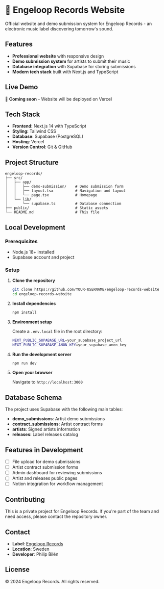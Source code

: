 # 🎵 Engeloop Records Website

Official website and demo submission system for Engeloop Records - an electronic music label discovering tomorrow's sound.

## Features

- **Professional website** with responsive design
- **Demo submission system** for artists to submit their music
- **Database integration** with Supabase for storing submissions
- **Modern tech stack** built with Next.js and TypeScript

## Live Demo

🚀 **Coming soon** - Website will be deployed on Vercel

## Tech Stack

- **Frontend**: Next.js 14 with TypeScript
- **Styling**: Tailwind CSS
- **Database**: Supabase (PostgreSQL)
- **Hosting**: Vercel
- **Version Control**: Git & GitHub

## Project Structure

```
engeloop-records/
├── src/
│   ├── app/
│   │   ├── demo-submission/    # Demo submission form
│   │   ├── layout.tsx          # Navigation and layout
│   │   └── page.tsx            # Homepage
│   └── lib/
│       └── supabase.ts         # Database connection
├── public/                     # Static assets
└── README.md                   # This file
```

## Local Development

### Prerequisites
- Node.js 18+ installed
- Supabase account and project

### Setup

1. **Clone the repository**
   ```bash
   git clone https://github.com/YOUR-USERNAME/engeloop-records-website.git
   cd engeloop-records-website
   ```

2. **Install dependencies**
   ```bash
   npm install
   ```

3. **Environment setup**
   
   Create a `.env.local` file in the root directory:
   ```bash
   NEXT_PUBLIC_SUPABASE_URL=your_supabase_project_url
   NEXT_PUBLIC_SUPABASE_ANON_KEY=your_supabase_anon_key
   ```

4. **Run the development server**
   ```bash
   npm run dev
   ```

5. **Open your browser**
   
   Navigate to `http://localhost:3000`

## Database Schema

The project uses Supabase with the following main tables:

- **demo_submissions**: Artist demo submissions
- **contract_submissions**: Artist contract forms  
- **artists**: Signed artists information
- **releases**: Label releases catalog

## Features in Development

- [ ] File upload for demo submissions
- [ ] Artist contract submission forms
- [ ] Admin dashboard for reviewing submissions
- [ ] Artist and releases public pages
- [ ] Notion integration for workflow management

## Contributing

This is a private project for Engeloop Records. If you're part of the team and need access, please contact the repository owner.

## Contact

- **Label**: [Engeloop Records](https://engeloop.com)
- **Location**: Sweden
- **Developer**: Philip Bilén

## License

© 2024 Engeloop Records. All rights reserved.
